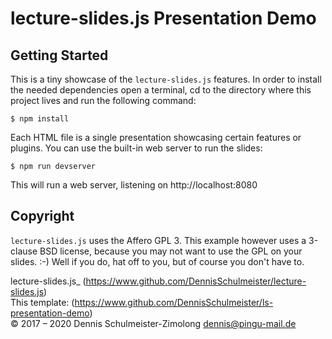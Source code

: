 lecture-slides.js Presentation Demo
===================================

Getting Started
---------------

This is a tiny showcase of the `lecture-slides.js` features. In order to install
the needed dependencies open a terminal, cd to the directory where this project
lives and run the following command:

    $ npm install

Each HTML file is a single presentation showcasing certain features or plugins.
You can use the built-in web server to run the slides:

    $ npm run devserver

This will run a web server, listening on http://localhost:8080

Copyright
---------

`lecture-slides.js` uses the Affero GPL 3. This example however uses a
3-clause BSD license, because you may not want to use the GPL on your slides.
:-) Well if you do, hat off to you, but of course you don't have to.

lecture-slides.js_ (https://www.github.com/DennisSchulmeister/lecture-slides.js) <br/>
This template: (https://www.github.com/DennisSchulmeister/ls-presentation-demo) <br/>
© 2017 – 2020 Dennis Schulmeister-Zimolong <dennis@pingu-mail.de>
